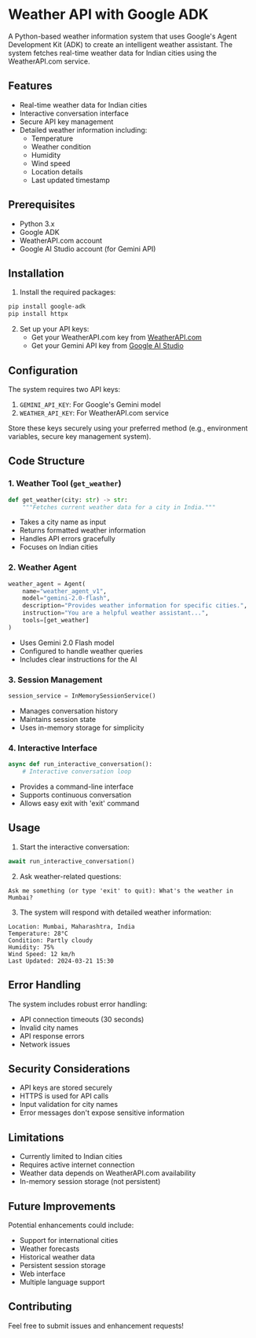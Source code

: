 # Weather API with Google ADK

A Python-based weather information system that uses Google's Agent Development Kit (ADK) to create an intelligent weather assistant. The system fetches real-time weather data for Indian cities using the WeatherAPI.com service.

## Features

- Real-time weather data for Indian cities
- Interactive conversation interface
- Secure API key management
- Detailed weather information including:
  - Temperature
  - Weather condition
  - Humidity
  - Wind speed
  - Location details
  - Last updated timestamp

## Prerequisites

- Python 3.x
- Google ADK
- WeatherAPI.com account
- Google AI Studio account (for Gemini API)

## Installation

1. Install the required packages:
```bash
pip install google-adk
pip install httpx
```

2. Set up your API keys:
   - Get your WeatherAPI.com key from [WeatherAPI.com](https://www.weatherapi.com/)
   - Get your Gemini API key from [Google AI Studio](https://aistudio.google.com/app/apikey)

## Configuration

The system requires two API keys:
1. `GEMINI_API_KEY`: For Google's Gemini model
2. `WEATHER_API_KEY`: For WeatherAPI.com service

Store these keys securely using your preferred method (e.g., environment variables, secure key management system).

## Code Structure

### 1. Weather Tool (`get_weather`)
```python
def get_weather(city: str) -> str:
    """Fetches current weather data for a city in India."""
```
- Takes a city name as input
- Returns formatted weather information
- Handles API errors gracefully
- Focuses on Indian cities

### 2. Weather Agent
```python
weather_agent = Agent(
    name="weather_agent_v1",
    model="gemini-2.0-flash",
    description="Provides weather information for specific cities.",
    instruction="You are a helpful weather assistant...",
    tools=[get_weather]
)
```
- Uses Gemini 2.0 Flash model
- Configured to handle weather queries
- Includes clear instructions for the AI

### 3. Session Management
```python
session_service = InMemorySessionService()
```
- Manages conversation history
- Maintains session state
- Uses in-memory storage for simplicity

### 4. Interactive Interface
```python
async def run_interactive_conversation():
    # Interactive conversation loop
```
- Provides a command-line interface
- Supports continuous conversation
- Allows easy exit with 'exit' command

## Usage

1. Start the interactive conversation:
```python
await run_interactive_conversation()
```

2. Ask weather-related questions:
```
Ask me something (or type 'exit' to quit): What's the weather in Mumbai?
```

3. The system will respond with detailed weather information:
```
Location: Mumbai, Maharashtra, India
Temperature: 28°C
Condition: Partly cloudy
Humidity: 75%
Wind Speed: 12 km/h
Last Updated: 2024-03-21 15:30
```

## Error Handling

The system includes robust error handling:
- API connection timeouts (30 seconds)
- Invalid city names
- API response errors
- Network issues

## Security Considerations

- API keys are stored securely
- HTTPS is used for API calls
- Input validation for city names
- Error messages don't expose sensitive information

## Limitations

- Currently limited to Indian cities
- Requires active internet connection
- Weather data depends on WeatherAPI.com availability
- In-memory session storage (not persistent)

## Future Improvements

Potential enhancements could include:
- Support for international cities
- Weather forecasts
- Historical weather data
- Persistent session storage
- Web interface
- Multiple language support

## Contributing

Feel free to submit issues and enhancement requests!
